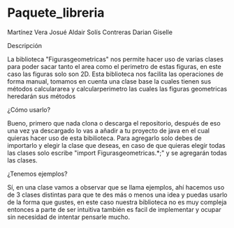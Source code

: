 # Paquete_libreria

Martínez Vera Josué Aldair
Solís Contreras Darian Giselle

Descripción

La biblioteca "Figurasgeometricas" nos permite hacer uso de varias clases para poder sacar tanto el area como el perimetro de estas figuras, en este caso las figuras solo son 2D.
Esta biblioteca nos facilita las operaciones de forma manual, tomamos en cuenta una clase base la cuales tienen sus métodos calculararea y calcularperimetro las cuales las figuras geometricas
heredarán sus métodos

¿Cómo usarlo?

Bueno, primero que nada clona o descarga el repositorio, después de eso una vez ya descargado lo vas a añadir a tu proyecto de java en el cual quieras hacer uso de esta bibilioteca.
Para agregarlo solo debes de importarlo y elegir la clase que deseas, en caso de que quieras elegir todas las clases solo escribe "import Figurasgeometricas.*;" y se agregarán todas
las clases.

¿Tenemos ejemplos?

Sí, en una clase vamos a observar que se llama ejemplos, ahí hacemos uso de 3 clases distintas para que te des más o menos una idea y puedas usarlo de la forma que gustes, en este caso
nuestra biblioteca no es muy compleja entonces a parte de ser intuitiva también es facil de implementar y ocupar sin necesidad de intentar pensarle mucho.

